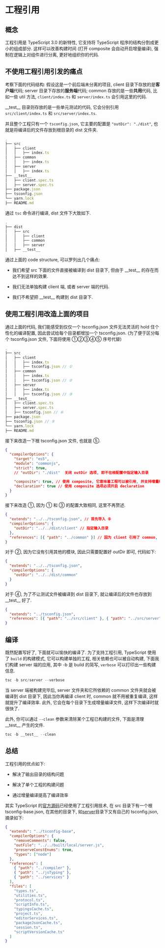# 工程引用

## 概念

工程引用是 TypeScript 3.0 的新特性, 它支持将 TypeScript 程序的结构分割成更小的组成部分. 这样可以改善构建时间 (打开 composite 会自动开启增量编译), 强制在逻辑上对组件进行分离, 更好地组织你的代码.

## 不使用工程引用引发的痛点

考察下面的代码结构: 假设这是一个前后端未分离的项目, client 目录下存放的是**客户端**代码; server 目录下存放的**服务端**代码; common 存放的是一些**共用**代码, 比如一些 util 方法, `client/index.ts` 和 `server/index.ts` 会引用这里的代码.

\_\_test\_\_ 目录则存放的是一些单元测试的代码, 它会分别引用 `src/client/index.ts` 和 `src/server/index.ts`.

并且整个工程只有一个 `tsconfig.json`, 它主要的配置是 `"outDir": "./dist"`, 也就是将编译后的文件存放到根目录的 dist 文件夹.

```ts
.
├── src
│   ├── client
│   │   ├── index.ts
│   ├── common
│   │   ├── index.ts
│   ├── server
│   │   ├── index.ts
├── __test__
│   ├── client.spec.ts
│   ├── server.spec.ts
├── package.json
├── tsconfig.json
└── yarn.lock
├── README.md
```

通过 `tsc` 命令进行编译, dist 文件下大致如下.

```ts
.
├── dist
│   ├── src
│   │   ├── client
│   │   ├── common
│   │   ├── server
│   ├── __test__
```

通过上面的 code structure, 可以罗列出几个痛点:

- 我们希望 src 下面的文件直接被编译到 dist 目录下, 但由于 \_\_test\_\_ 的存在而达不到这样的效果.

- 我们无法单独构建 client 端, 或者 server 端的代码.

- 我们不希望把 \_\_test\_\_ 构建到 dist 目录下.

## 使用工程引用改造上面的项目

通过上面的代码, 我们能感受到仅仅一个 tsconfig.json 文件无法灵活的 hold 住个性化的编译配置, 因此尝试给每个目录都增加一个 tsconfig.json. (为了便于区分每个 tsconfig.json 文件, 下面将使用 ①②③④⑤ 序号代替)

```ts
.
├── src
│   ├── client
│   │   ├── index.ts
│   │   ├── tsconfig.json // ①
│   ├── common
│   │   ├── index.ts
│   │   ├── tsconfig.json // ②
│   ├── server
│   │   ├── index.ts
│   │   ├── tsconfig.json // ③
├── __test__
│   ├── client.spec.ts
│   ├── server.spec.ts
│   ├── tsconfig.json // ④
├── package.json
├── tsconfig.json // ⑤
└── yarn.lock
├── README.md
```

接下来改造一下根 tsconfig.json 文件, 也就是 ⑤.

```json
{
  "compilerOptions": {
    "target": "es5",
    "module": "commonjs",
    "strict": true,
    // "outDir": "./dist"  关闭 outDir 选项, 即不在根配置中指定输入目录

    "composite": true, // 使用 composite, 它意味着工程可以被引用, 并支持增量编译
    "declaration": true // 使用 composite 选项必须开启 declaration
  }
}
```

接下来改造 ①, 因为 ① 和 ③ 的配置大致相同, 这里不再赘述.

```json
{
  "extends": "../../tsconfig.json", // 首先导入 ⑤
  "compilerOptions": {
    "outDir": "../../dist/client" // 指定输入目录
  },
  "references": [{ "path": "../common" }] // 因为 client 引用了 common, 故需要将 common 引入进来
}
```

对于 ②, 因为它没有引用其他的模块, 因此只需要配置好 outDir 即可, 代码如下:

```json
{
  "extends": "../../tsconfig.json",
  "compilerOptions": {
    "outDir": "../../dist/common"
  }
}
```

对于 ④, 为了不让测试文件被编译到 dist 目录下, 就让编译后的文件也存放到 \_\_test\_\_ 好了.

```json
{
  "extends": "../tsconfig.json",
  "references": [{ "path": "../src/client" }, { "path": "../src/server" }]
}
```

## 编译

既然配置写好了, 下面就可以愉快的编译了. 为了支持工程引用, TypeScript 使用了 `build` 的构建模式, 它可以构建单独的工程, 相关依赖也可以被自动构建, 下面我们构建 server 端的应用, 其中 -b 是 build 的简写, `verbose` 可以打印出一些构建信息.

```ts
tsc -b src/server --verbose
```

当 server 端被构建完毕后, server 文件夹和它所依赖的 common 文件夹就会被编译到 dist 目录下, 因此当你再编译 client 时, common 就不用被重复编译, 这样就提升了编译效率. 此外, 它会在每个目录下生成增量编译文件, 这样下次编译时就很快了.

此外, 你可以通过 `--clean` 参数来清除某个工程已构建的文件, 下面是清理 \_\_test\_\_ 产生的文件.

```ts
tsc -b __test__ --clean
```

## 总结

工程引用的优点如下:

- 解决了输出目录的结构问题

- 解决了单个工程的构建问题

- 通过增量编译提高了编译效率

其实 TypeScript 的[官方源码](https://github.com/microsoft/TypeScript)已经使用了工程引用技术, 在 src 目录下有一个根 tsconfig-base.json, 在其他的目录下, 如[server](https://github.com/microsoft/TypeScript/tree/master/src/server)目录下又有自己的 tsconfig.json, 摘录如下:

```json
{
  "extends": "../tsconfig-base",
  "compilerOptions": {
    "removeComments": false,
    "outFile": "../../built/local/server.js",
    "preserveConstEnums": true,
    "types": ["node"]
  },
  "references": [
    { "path": "../compiler" },
    { "path": "../jsTyping" },
    { "path": "../services" }
  ],
  "files": [
    "types.ts",
    "utilities.ts",
    "protocol.ts",
    "scriptInfo.ts",
    "typingsCache.ts",
    "project.ts",
    "editorServices.ts",
    "packageJsonCache.ts",
    "session.ts",
    "scriptVersionCache.ts"
  ]
}
```
